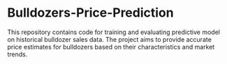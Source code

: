 # Bulldozers-Price-Prediction
This repository contains code for training and evaluating predictive model on historical bulldozer sales data. The project aims to provide accurate price estimates for bulldozers based on their characteristics and market trends.
